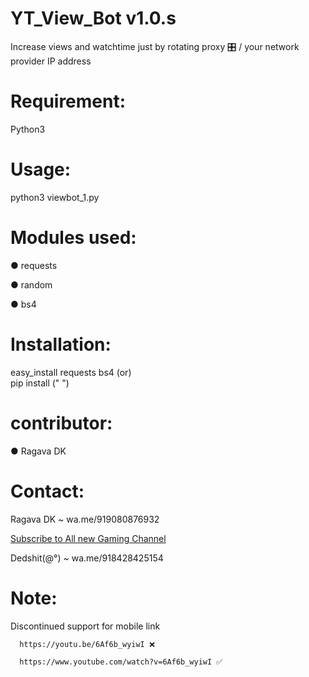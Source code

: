 # YT_View_Bot v1.0.s
Increase views and watchtime just by rotating proxy 🎛 / your network provider IP address

# Requirement:
Python3

# Usage:
python3 viewbot_1.py

# Modules used:
● requests

● random

● bs4

# Installation:

 easy_install requests bs4
     (or)   
     pip install (" ")

# contributor:
 ●  Ragava DK
 
# Contact:
 Ragava DK ~ wa.me/919080876932 

[Subscribe to All new Gaming Channel](https://www.youtube.com/channel/UCSiAsA3JxLZoFx63UTgTS3A?sub_confirmation=1)

 
 Dedshit(@°) ~ wa.me/918428425154
 
# Note:
  Discontinued support for mobile link
  
      https://youtu.be/6Af6b_wyiwI ❌
      
      https://www.youtube.com/watch?v=6Af6b_wyiwI ✅
